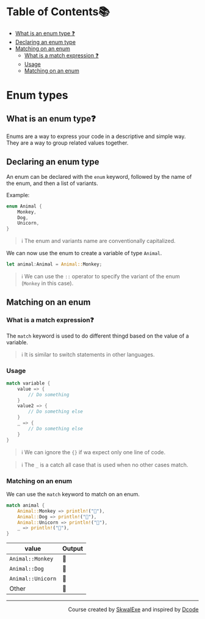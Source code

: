 # Table of Contents📚
- [What is an enum type ❓](#what-is-an-enum-type)
- [Declaring an enum type](#declaring-an-enum-type)
- [Matching on an enum](#matching-on-an-enum)
    - [What is a match expression ❓](#what-is-a-match-expression)
    - [Usage](#usage)
    - [Matching on an enum](#matching-on-an-enum)
    

# Enum types
## What is an enum type❓
Enums are a way to express your code in a descriptive and simple way.
They are a way to group related values together.
## Declaring an enum type
An enum can be declared with the `enum` keyword, followed by the name of the enum, and then a list of variants.

Example:
```rust
enum Animal {
    Monkey,
    Dog,
    Unicorn,
}
```
> ℹ️ The enum and variants name are conventionally capitalized.

We can now use the enum to create a variable of type `Animal`.
```rust
let animal:Animal = Animal::Monkey;
```
> ℹ️ We can use the `::` operator to specify the variant of the enum (`Monkey` in this case).

## Matching on an enum
### What is a match expression❓
The `match` keyword is used to do different thingd based on the value of a variable.
> ℹ️ It is similar to switch statements in other languages.

### Usage
```rust
match variable {
    value => {
        // Do something
    }
    value2 => {
        // Do something else
    }
    _ => {
        // Do something else
    }
}
``` 
> ℹ️ We can ignore the `{}` if wa expect only one line of code.

> ℹ️ The `_` is a catch all case that is used when no other cases match.
### Matching on an enum
We can use the `match` keyword to match on an enum.
```rust
match animal {
    Animal::Monkey => println!("🐒"),
    Animal::Dog => println!("🐶"),
    Animal::Unicorn => println!("🦄"),
    _ => println!("🤖"),
}
```
| value | Output |
|-------|--------|
| `Animal::Monkey` | 🐒 |
| `Animal::Dog` | 🐶 |
| `Animal::Unicorn` | 🦄 |
| Other | 🤖 |


<!--
---

<p align="right"><a href="https://github.com/SkwalExe/learn-rust/tree/main/course/enum-types">Next Section ⏭️</a></p>
-->

---

<p align="right">Course created by <a href="https://github.com/SkwalExe/" target="_blank">SkwalExe</a> and inspired by <a href="https://www.youtube.com/watch?v=vOMJlQ5B-M0&list=PLVvjrrRCBy2JSHf9tGxGKJ-bYAN_uDCUL" target="_blank">Dcode</a></p>